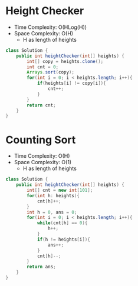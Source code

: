 # Height Checker

- Time Complexity: O(HLog(H))
- Space Complexity: O(H)
  - H as length of heights

```java
class Solution {
    public int heightChecker(int[] heights) {
        int[] copy = heights.clone();
        int cnt = 0;
        Arrays.sort(copy);
        for(int i = 0; i < heights.length; i++){
            if(heights[i] != copy[i]){
                cnt++;
            }
        }
        return cnt;
    }
}
```

# Counting Sort

- Time Complexity: O(H)
- Space Complexity: O(1)
  - H as length of heights

```java
class Solution {
    public int heightChecker(int[] heights) {
        int[] cnt = new int[101];
        for(int h: heights){
            cnt[h]++;
        }
        int h = 0, ans = 0;
        for(int i = 0; i < heights.length; i++){
            while(cnt[h] == 0){
                h++;
            }
            if(h != heights[i]){
                ans++;
            }
            cnt[h]--;
        }
        return ans;
    }
}
```

